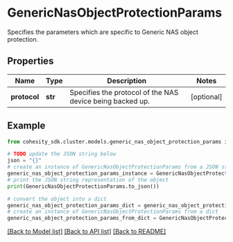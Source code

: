 # GenericNasObjectProtectionParams

Specifies the parameters which are specific to Generic NAS object protection.

## Properties

Name | Type | Description | Notes
------------ | ------------- | ------------- | -------------
**protocol** | **str** | Specifies the protocol of the NAS device being backed up. | [optional] 

## Example

```python
from cohesity_sdk.cluster.models.generic_nas_object_protection_params import GenericNasObjectProtectionParams

# TODO update the JSON string below
json = "{}"
# create an instance of GenericNasObjectProtectionParams from a JSON string
generic_nas_object_protection_params_instance = GenericNasObjectProtectionParams.from_json(json)
# print the JSON string representation of the object
print(GenericNasObjectProtectionParams.to_json())

# convert the object into a dict
generic_nas_object_protection_params_dict = generic_nas_object_protection_params_instance.to_dict()
# create an instance of GenericNasObjectProtectionParams from a dict
generic_nas_object_protection_params_from_dict = GenericNasObjectProtectionParams.from_dict(generic_nas_object_protection_params_dict)
```
[[Back to Model list]](../README.md#documentation-for-models) [[Back to API list]](../README.md#documentation-for-api-endpoints) [[Back to README]](../README.md)


